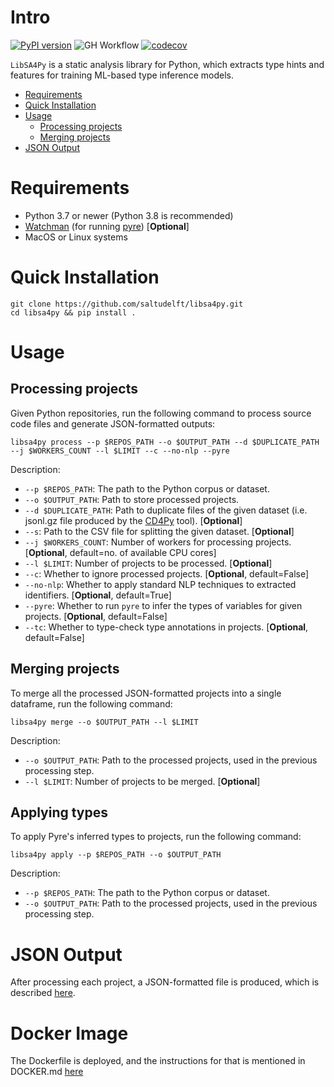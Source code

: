# Intro
[![PyPI version](https://badge.fury.io/py/libsa4py.svg)](https://badge.fury.io/py/libsa4py) 
![GH Workflow](https://github.com/saltudelft/libsa4py/actions/workflows/libsa4py_test.yaml/badge.svg)
[![codecov](https://codecov.io/gh/saltudelft/libsa4py/branch/master/graph/badge.svg?token=HLCIATJE6C)](https://codecov.io/gh/saltudelft/libsa4py)

`LibSA4Py` is a static analysis library for Python, which extracts type hints and features for training ML-based type inference models.

- [Requirements](#requirements)
- [Quick Installation](#quick-installation)
- [Usage](#usage)
  - [Processing projects](#processing-projects)
  - [Merging projects](#merging-projects)
- [JSON Output](#json-output)

# Requirements

- Python 3.7 or newer (Python 3.8 is recommended)
- [Watchman](https://facebook.github.io/watchman/) (for running [pyre](https://pyre-check.org/)) [**Optional**]
- MacOS or Linux systems

# Quick Installation

```
git clone https://github.com/saltudelft/libsa4py.git
cd libsa4py && pip install .
```

# Usage
## Processing projects
Given Python repositories, run the following command to process source code files and generate JSON-formatted outputs:
```
libsa4py process --p $REPOS_PATH --o $OUTPUT_PATH --d $DUPLICATE_PATH --j $WORKERS_COUNT --l $LIMIT --c --no-nlp --pyre
```

Description:
- `--p $REPOS_PATH`: The path to the Python corpus or dataset.
- `--o $OUTPUT_PATH`: Path to store processed projects.
- `--d $DUPLICATE_PATH`: Path to duplicate files of the given dataset (i.e. jsonl.gz file produced by the [CD4Py](https://github.com/saltudelft/CD4Py) tool). [**Optional**]
- `--s`: Path to the CSV file for splitting the given dataset. [**Optional**]
- `--j $WORKERS_COUNT`: Number of workers for processing projects. [**Optional**, default=no. of available CPU cores]
- `--l $LIMIT`: Number of projects to be processed. [**Optional**]
- `--c`: Whether to ignore processed projects. [**Optional**, default=False]
- `--no-nlp`: Whether to apply standard NLP techniques to extracted identifiers. [**Optional**, default=True]
- `--pyre`: Whether to run `pyre` to infer the types of variables for given projects. [**Optional**, default=False]
- `--tc`: Whether to type-check type annotations in projects. [**Optional**, default=False]

## Merging projects
To merge all the processed JSON-formatted projects into a single dataframe, run the following command:
```
libsa4py merge --o $OUTPUT_PATH --l $LIMIT
```

Description:
- `--o $OUTPUT_PATH`: Path to the processed projects, used in the previous processing step.
- `--l $LIMIT`: Number of projects to be merged. [**Optional**]

## Applying types
To apply Pyre's inferred types to projects, run the following command:
```
libsa4py apply --p $REPOS_PATH --o $OUTPUT_PATH
```

Description:
- `--p $REPOS_PATH`: The path to the Python corpus or dataset.
- `--o $OUTPUT_PATH`: Path to the processed projects, used in the previous processing step.

# JSON Output
After processing each project, a JSON-formatted file is produced, which is described [here](https://github.com/saltudelft/light-sa-type-inf/blob/master/JSONOutput.md).

# Docker Image
The Dockerfile is deployed, and the instructions for that is mentioned in DOCKER.md [here](https://github.com/LangFeng0912/libsa4py/blob/master/DOCKER.md)